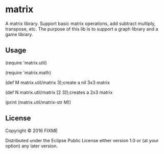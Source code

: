 # matrix

A matrix library. Support basic matrix operations, add subtract multiply, transpose, etc. The purpose of this lib is to support a graph library and a game library.

## Usage
(require 'matrix.util)

(require 'matrix.math)

(def M matrix.util/matrix 3);create a nil 3x3 matrix

(def N matrix.util/matrix [2 3]);creates a 2x3 matrix


(print (matrix.util/matrix-str M))

## License

Copyright © 2016 FIXME

Distributed under the Eclipse Public License either version 1.0 or (at
your option) any later version.

